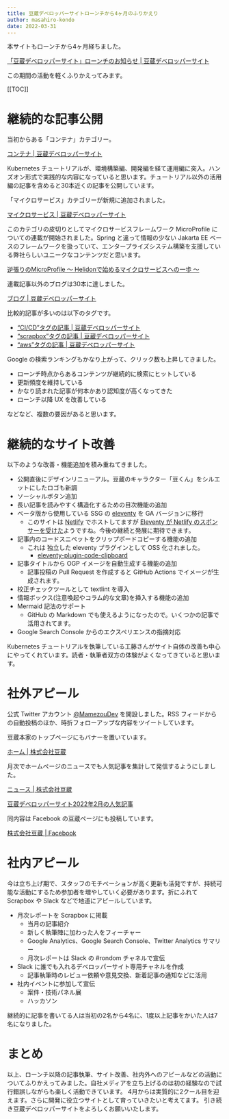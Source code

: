 ```yaml
---
title: 豆蔵デベロッパーサイトローンチから4ヶ月のふりかえり
author: masahiro-kondo
date: 2022-03-31
---
```


本サイトもローンチから4ヶ月経ちました。

[「豆蔵デベロッパーサイト」ローンチのお知らせ | 豆蔵デベロッパーサイト](https://developer.mamezou-tech.com/blogs/site-launch/)

この期間の活動を軽くふりかえってみます。

[[TOC]]

# 継続的な記事公開
当初からある「コンテナ」カテゴリー。

[コンテナ | 豆蔵デベロッパーサイト](https://developer.mamezou-tech.com/container/)

Kubernetes チュートリアルが、環境構築編、開発編を経て運用編に突入。ハンズオン形式で実践的な内容になっていると思います。チュートリアル以外の活用編の記事を含めると30本近くの記事を公開しています。

「マイクロサービス」カテゴリーが新規に追加されました。

[マイクロサービス | 豆蔵デベロッパーサイト](https://developer.mamezou-tech.com/msa/)

このカテゴリの皮切りとしてマイクロサービスフレームワーク MicroProfile についての連載が開始されました。Spring と違って情報の少ない Jakarta EE ベースのフレームワークを扱っていて、エンタープライズシステム構築を支援している弊社らしいユニークなコンテンツだと思います。

[逆張りのMicroProfile ～ Helidonで始めるマイクロサービスへの一歩 ～](http://localhost:8081/tags/逆張りのMicroProfile//)

連載記事以外のブログは30本に達しました。

[ブログ | 豆蔵デベロッパーサイト](https://developer.mamezou-tech.com/blogs/)

比較的記事が多いのは以下のタグです。

- [“CI/CD”タグの記事 | 豆蔵デベロッパーサイト](https://developer.mamezou-tech.com/tags/ci/cd/)
- [“scrapbox”タグの記事 | 豆蔵デベロッパーサイト](https://developer.mamezou-tech.com/tags/scrapbox/)
- [“aws”タグの記事 | 豆蔵デベロッパーサイト](https://developer.mamezou-tech.com/tags/aws/)

Google の検索ランキングもかなり上がって、クリック数も上昇してきました。

- ローンチ時点からあるコンテンツが継続的に検索にヒットしている
- 更新頻度を維持している
- かなり読まれた記事が何本かあり認知度が高くなってきた
- ローンチ以降 UX を改善している

などなど、複数の要因があると思います。

# 継続的なサイト改善

以下のような改善・機能追加を積み重ねてきました。

- 公開直後にデザインリニューアル。豆蔵のキャラクター「豆くん」をシルエットにしたロゴも新調
- ソーシャルボタン追加
- 長い記事を読みやすく構造化するための目次機能の追加
- ベータ版から使用している SSG の [eleventy](https://www.11ty.dev/) を GA バージョンに移行
  - このサイトは [Netlify](https://www.netlify.com/) でホストしてますが [Eleventy が Netlify のスポンサーを受けた](https://www.11ty.dev/blog/eleventy-oss/)ようですね。今後の継続と発展に期待できます。
- 記事内のコードスニペットをクリップボードコピーする機能の追加
  - これは 独立した eleventy プラグインとして OSS 化されました。
    - [eleventy-plugin-code-clipboard](https://www.npmjs.com/package/eleventy-plugin-code-clipboard)
- 記事タイトルから OGP イメージを自動生成する機能の追加
  - 記事投稿の Pull Request を作成すると GitHub Actions でイメージが生成されます。
- 校正チェックツールとして textlint を導入
- 情報ボックス(注意喚起やコラム的な文章)を挿入する機能の追加
- Mermaid 記法のサポート
  - GitHub の Markdown でも使えるようになったので。いくつかの記事で活用されてます。
- Google Search Console からのエクスペリエンスの指摘対応

Kubernetes チュートリアルを執筆している工藤さんがサイト自体の改善も中心にやってくれています。読者・執筆者双方の体験がよくなってきていると思います。

# 社外アピール
公式 Twitter アカウント [@MamezouDev](https://twitter.com/MamezouDev) を開設しました。RSS フィードからの自動投稿のほか、時折フォローアップな内容をツイートしています。

豆蔵本家のトップページにもバナーを置いています。

[ホーム | 株式会社豆蔵](https://www.mamezou.com/)

月次でホームページのニュースでも人気記事を集計して発信するようにしました。

[ニュース | 株式会社豆蔵](https://www.mamezou.com/news)

[豆蔵デベロッパーサイト2022年2月の人気記事](https://www.mamezou.com/news/techinfo/20220302)

同内容は Facebook の豆蔵ページにも投稿しています。

[株式会社豆蔵 | Facebook](https://www.facebook.com/mamezou.jp)

# 社内アピール
今は立ち上げ期で、スタッフのモチベーションが高く更新も活発ですが、持続可能な活動にするため参加者を増やしていく必要があります。折にふれて Scrapbox や Slack などで地道にアピールしています。

- 月次レポートを Scrapbox に掲載
  - 当月の記事紹介
  - 新しく執筆陣に加わった人をフィーチャー
  - Google Analytics、Google Search Console、Twitter Analytics サマリー
  - 月次レポートは Slack の #rondom チャネルで宣伝
- Slack に誰でも入れるデベロッパーサイト専用チャネルを作成
  - 記事執筆時のレビュー依頼や意見交換、新着記事の通知などに活用
- 社内イベントに参加して宣伝
  - 案件・技術パネル展
  - ハッカソン

継続的に記事を書いてる人は当初の2名から4名に、1度以上記事をかいた人は7名になりました。

# まとめ
以上、ローンチ以降の記事執筆、サイト改善、社内外へのアピールなどの活動についてふりかえってみました。自社メディアを立ち上げるのは初の経験なので試行錯誤しながらも楽しく活動できています。
4月からは実質的に2クール目を迎えます。さらに開発に役立つサイトとして育っていきたいと考えてます。
引き続き豆蔵デベロッパーサイトをよろしくお願いいたします。
